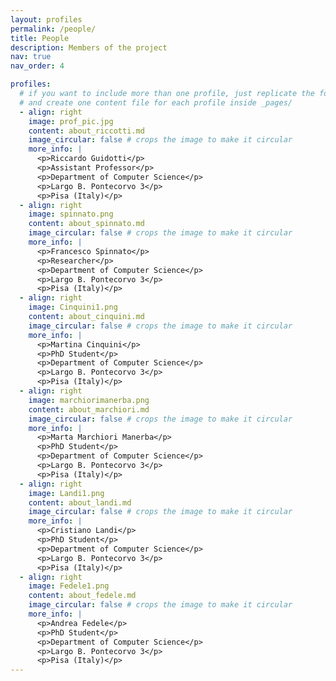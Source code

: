 ```yaml
---
layout: profiles
permalink: /people/
title: People
description: Members of the project
nav: true
nav_order: 4

profiles:
  # if you want to include more than one profile, just replicate the following block
  # and create one content file for each profile inside _pages/
  - align: right
    image: prof_pic.jpg
    content: about_riccotti.md
    image_circular: false # crops the image to make it circular
    more_info: |
      <p>Riccardo Guidotti</p>
      <p>Assistant Professor</p>
      <p>Department of Computer Science</p>
      <p>Largo B. Pontecorvo 3</p>
      <p>Pisa (Italy)</p>
  - align: right
    image: spinnato.png
    content: about_spinnato.md
    image_circular: false # crops the image to make it circular
    more_info: |
      <p>Francesco Spinnato</p>
      <p>Researcher</p>
      <p>Department of Computer Science</p>
      <p>Largo B. Pontecorvo 3</p>
      <p>Pisa (Italy)</p>
  - align: right
    image: Cinquini1.png
    content: about_cinquini.md
    image_circular: false # crops the image to make it circular
    more_info: |
      <p>Martina Cinquini</p>
      <p>PhD Student</p>
      <p>Department of Computer Science</p>
      <p>Largo B. Pontecorvo 3</p>
      <p>Pisa (Italy)</p>
  - align: right
    image: marchiorimanerba.png
    content: about_marchiori.md
    image_circular: false # crops the image to make it circular
    more_info: |
      <p>Marta Marchiori Manerba</p>
      <p>PhD Student</p>
      <p>Department of Computer Science</p>
      <p>Largo B. Pontecorvo 3</p>
      <p>Pisa (Italy)</p>
  - align: right
    image: Landi1.png
    content: about_landi.md
    image_circular: false # crops the image to make it circular
    more_info: |
      <p>Cristiano Landi</p>
      <p>PhD Student</p>
      <p>Department of Computer Science</p>
      <p>Largo B. Pontecorvo 3</p>
      <p>Pisa (Italy)</p>
  - align: right
    image: Fedele1.png
    content: about_fedele.md
    image_circular: false # crops the image to make it circular
    more_info: |
      <p>Andrea Fedele</p>
      <p>PhD Student</p>
      <p>Department of Computer Science</p>
      <p>Largo B. Pontecorvo 3</p>
      <p>Pisa (Italy)</p>
---
```

